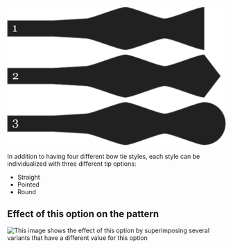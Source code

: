 ![Three different tip shapes](endstyle.svg)

In addition to having four different bow tie styles, each style can be individualized
with three different tip options:

*   Straight
*   Pointed
*   Round

## Effect of this option on the pattern

![This image shows the effect of this option by superimposing several variants that have a different value for this option](benjamin\_endstyle\_sample.svg "Effect of this option on the pattern")
